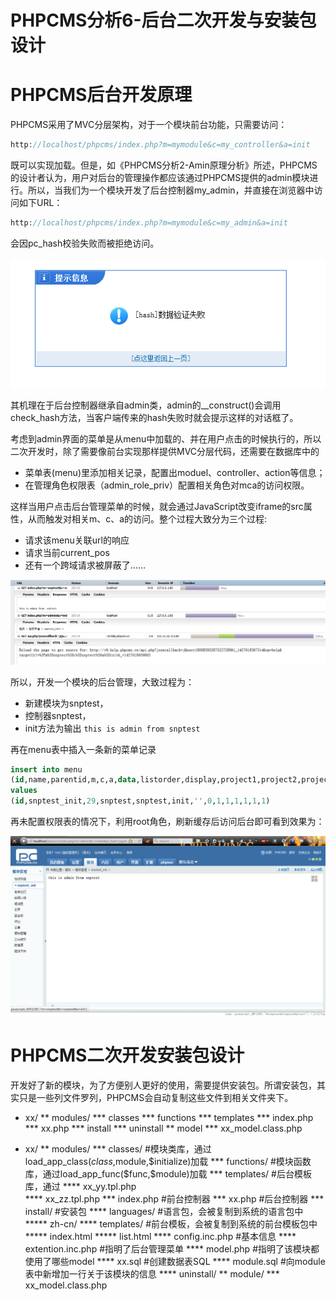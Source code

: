 # PHPCMS分析6-后台二次开发与安装包设计

# PHPCMS后台开发原理

PHPCMS采用了MVC分层架构，对于一个模块前台功能，只需要访问：
```PHP
http://localhost/phpcms/index.php?m=mymodule&c=my_controller&a=init
```
既可以实现加载。但是，如《PHPCMS分析2-Amin原理分析》所述，PHPCMS的设计者认为，用户对后台的管理操作都应该通过PHPCMS提供的admin模块进行。所以，当我们为一个模块开发了后台控制器my_admin，并直接在浏览器中访问如下URL：
```PHP
http://localhost/phpcms/index.php?m=mymodule&c=my_admin&a=init
```
会因pc_hash校验失败而被拒绝访问。

![pc_hash_failed](https://github.com/newbienewbie/notes/raw/master/ProgrammingLanguage/PHP/PHPCMS/img/pc_hash_failed.png)

其机理在于后台控制器继承自admin类，admin的__construct()会调用check_hash方法，当客户端传来的hash失败时就会提示这样的对话框了。

考虑到admin界面的菜单是从menu中加载的、并在用户点击的时候执行的，所以二次开发时，除了需要像前台实现那样提供MVC分层代码，还需要在数据库中的

* 菜单表(menu)里添加相关记录，配置出moduel、controller、action等信息；
* 在管理角色权限表（admin_role_priv）配置相关角色对mca的访问权限。

这样当用户点击后台管理菜单的时候，就会通过JavaScript改变iframe的src属性，从而触发对相关m、c、a的访问。整个过程大致分为三个过程:

* 请求该menu关联url的响应
* 请求当前current_pos
* 还有一个跨域请求被屏蔽了……

![menu_clicked](https://github.com/newbienewbie/notes/raw/master/ProgrammingLanguage/PHP/PHPCMS/img/menu_clicked.png)


所以，开发一个模块的后台管理，大致过程为：

* 新建模块为snptest，
* 控制器snptest，
* init方法为输出 ``this is admin from snptest``

再在menu表中插入一条新的菜单记录

```SQL
insert into menu 
(id,name,parentid,m,c,a,data,listorder,display,project1,project2,project3,project4,project5)
values
(id,snptest_init,29,snptest,snptest,init,'',0,1,1,1,1,1,1)
```



再未配置权限表的情况下，利用root角色，刷新缓存后访问后台即可看到效果为：

![admin_dev_demo](https://github.com/newbienewbie/notes/raw/master/ProgrammingLanguage/PHP/PHPCMS/img/admin_dev_demo.png)


# PHPCMS二次开发安装包设计

开发好了新的模块，为了方便别人更好的使用，需要提供安装包。所谓安装包，其实只是一些列文件罗列，PHPCMS会自动复制这些文件到相关文件夹下。

* xx/
** modules/
*** classes
*** functions
*** templates
*** index.php
*** xx.php
*** install
*** uninstall
** model
*** xx_model.class.php


* xx/ 
** modules/ 
*** classes/    #模块类库，通过load_app_class($class,$module,$initialize)加载
*** functions/    #模块函数库，通过load_app_func($func,$module)加载 
*** templates/   #后台模板库，通过 
**** xx_yy.tpl.php    
**** xx_zz.tpl.php
*** index.php    #前台控制器 
*** xx.php    #后台控制器 
*** install/  #安装包 
**** languages/  #语言包，会被复制到系统的语言包中
***** zh-cn/
**** templates/    #前台模板，会被复制到系统的前台模板包中 
***** index.html 
***** list.html 
**** config.inc.php    #基本信息 
**** extention.inc.php    #指明了后台管理菜单 
**** model.php    #指明了该模块都使用了哪些model 
**** xx.sql    #创建数据表SQL
**** module.sql     #向module表中新增加一行关于该模块的信息 
**** uninstall/ 
** module/ 
*** xx_model.class.php


